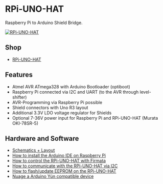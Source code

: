 # RPi-UNO-HAT
Raspberry Pi to Arduino Shield Bridge.


[![RPi-UNO-HAT](https://raw.github.com/watterott/RPi-UNO-HAT/master/pcb/RPi-UNO-HAT_v10.jpg)](http://www.watterott.com/en/RPi-UNO-HAT)


## Shop
* [RPi-UNO-HAT](http://www.watterott.com/en/RPi-UNO-HAT)


## Features
* Atmel AVR ATmega328 with Arduino Bootloader (optiboot)
* Raspberry Pi connected via I2C and UART (to the AVR through level-shifter)
* AVR-Programming via Raspberry Pi possible
* Shield connectors with Uno R3 layout
* Additional 3.3V LDO voltage regulator for Shields
* Optional 7-36V power input for Raspberry Pi and RPi-UNO-HAT (Murata OKI-78SR-5)


## Hardware and Software
* [Schematics + Layout](https://github.com/watterott/RPi-UNO-HAT/tree/master/pcb)
* [How to install the Arduino IDE on Raspberry Pi](https://github.com/watterott/RPi-UNO-HAT/blob/master/docu/Arduino.md)
* [How to control the RPi-UNO-HAT with Firmata](https://github.com/watterott/RPi-UNO-HAT/blob/master/docu/Firmata.md)
* [How to communicate with the RPi-UNO-HAT via I2C](https://github.com/watterott/RPi-UNO-HAT/blob/master/docu/I2CTest.md)
* [How to flash/update EEPROM on the RPi-UNO-HAT](https://github.com/watterott/RPi-UNO-HAT/blob/master/docu/EEPROM.md)
* [Nuage a Arduino Yún compatible device](http://www.arduino-hausautomation.de/nuage/)
